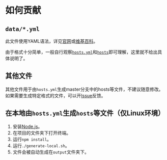 # 如何贡献

## `data/*.yml`

此文件使用YAML语法，详见[官网](http://yaml.org/)或[维基百科](https://zh.wikipedia.org/wiki/YAML)。

由于格式十分简单，一般自行观察[`hosts.yml`](https://github.com/googlehosts/hosts/blob/hosts-source/data/hosts.yml)和[`hosts`](https://github.com/googlehosts/hosts/blob/master/hosts)即可理解，这里就不给出具体说明了。

## 其他文件

其他文件用于由`hosts.yml`生成master分支中的hosts等文件，不建议随意修改。如果需要生成特定格式的文件，可以开[Issue](https://github.com/googlehosts/hosts/issues/new)反馈。

## 在本地由`hosts.yml`生成`hosts`等文件（仅Linux环境）

1. 安装[Node.js](https://nodejs.org/en/download/current/)。
2. 在项目的文件夹下打开终端。
3. 运行`npm install`。
4. 运行`./generate-local.sh`。
5. 文件会被自动生成在`output`文件夹下。
